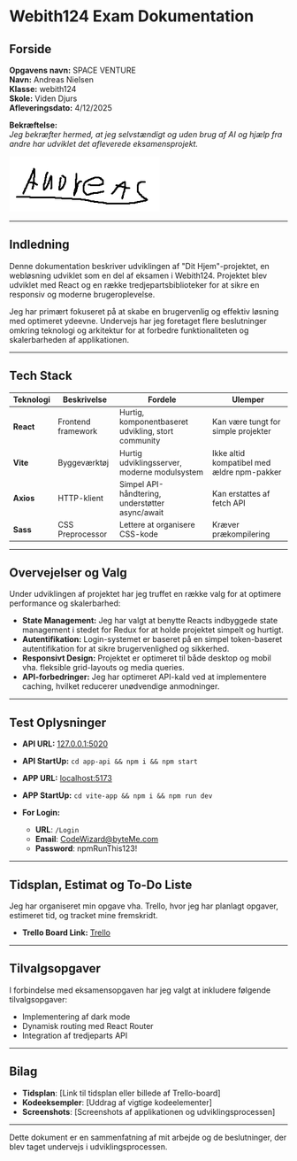 # Webith124 Exam Dokumentation

## Forside

**Opgavens navn:** SPACE VENTURE  
**Navn:** Andreas Nielsen  
**Klasse:** webith124  
**Skole:** Viden Djurs  
**Afleveringsdato:** 4/12/2025

**Bekræftelse:**  
_Jeg bekræfter hermed, at jeg selvstændigt og uden brug af AI og hjælp fra andre har udviklet det afleverede eksamensprojekt._

![Underskrift](imgs/image.png)

---

## Indledning

Denne dokumentation beskriver udviklingen af "Dit Hjem"-projektet, en webløsning udviklet som en del af eksamen i Webith124.
Projektet blev udviklet med React og en række tredjepartsbiblioteker for at sikre en responsiv og moderne brugeroplevelse.

Jeg har primært fokuseret på at skabe en brugervenlig og effektiv løsning med optimeret ydeevne. Undervejs har jeg foretaget flere beslutninger omkring teknologi og arkitektur for at forbedre funktionaliteten og skalerbarheden af applikationen.

---

## Tech Stack

| Teknologi | Beskrivelse        | Fordele                                             | Ulemper                                    |
| --------- | ------------------ | --------------------------------------------------- | ------------------------------------------ |
| **React** | Frontend framework | Hurtig, komponentbaseret udvikling, stort community | Kan være tungt for simple projekter        |
| **Vite**  | Byggeværktøj       | Hurtig udviklingsserver, moderne modulsystem        | Ikke altid kompatibel med ældre npm-pakker |
| **Axios** | HTTP-klient        | Simpel API-håndtering, understøtter async/await     | Kan erstattes af fetch API                 |
| **Sass**  | CSS Preprocessor   | Lettere at organisere CSS-kode                      | Kræver prækompilering                      |

---

## Overvejelser og Valg

Under udviklingen af projektet har jeg truffet en række valg for at optimere performance og skalerbarhed:

- **State Management:** Jeg har valgt at benytte Reacts indbyggede state management i stedet for Redux for at holde projektet simpelt og hurtigt.
- **Autentifikation:** Login-systemet er baseret på en simpel token-baseret autentifikation for at sikre brugervenlighed og sikkerhed.
- **Responsivt Design:** Projektet er optimeret til både desktop og mobil vha. fleksible grid-layouts og media queries.
- **API-forbedringer:** Jeg har optimeret API-kald ved at implementere caching, hvilket reducerer unødvendige anmodninger.

---

## Test Oplysninger

- **API URL:** [127.0.0.1:5020](ttp://127.0.0.1:5020)
- **API StartUp:** `cd app-api && npm i && npm start`

- **APP URL:** [localhost:5173](http://localhost:5173/)
- **APP StartUp:** `cd vite-app && npm i && npm run dev`

- **For Login:**
  - **URL**: `/Login`
  - **Email**: CodeWizard@byteMe.com
  - **Password**: npmRunThis123!

---

## Tidsplan, Estimat og To-Do Liste

Jeg har organiseret min opgave vha. Trello, hvor jeg har planlagt opgaver, estimeret tid, og tracket mine fremskridt.

- **Trello Board Link:** [Trello](https://trello.com/invite/b/67e12ca3a50b2cc085bf3cd4/ATTI432c7b37cccf9538f3fdbc659e7567a8DC2390A2/webith124-andreasnielsen)

---

## Tilvalgsopgaver

I forbindelse med eksamensopgaven har jeg valgt at inkludere følgende tilvalgsopgaver:

- Implementering af dark mode
- Dynamisk routing med React Router
- Integration af tredjeparts API

---

## Bilag

- **Tidsplan**: [Link til tidsplan eller billede af Trello-board]
- **Kodeeksempler**: [Uddrag af vigtige kodeelementer]
- **Screenshots**: [Screenshots af applikationen og udviklingsprocessen]

---

Dette dokument er en sammenfatning af mit arbejde og de beslutninger, der blev taget undervejs i udviklingsprocessen.
